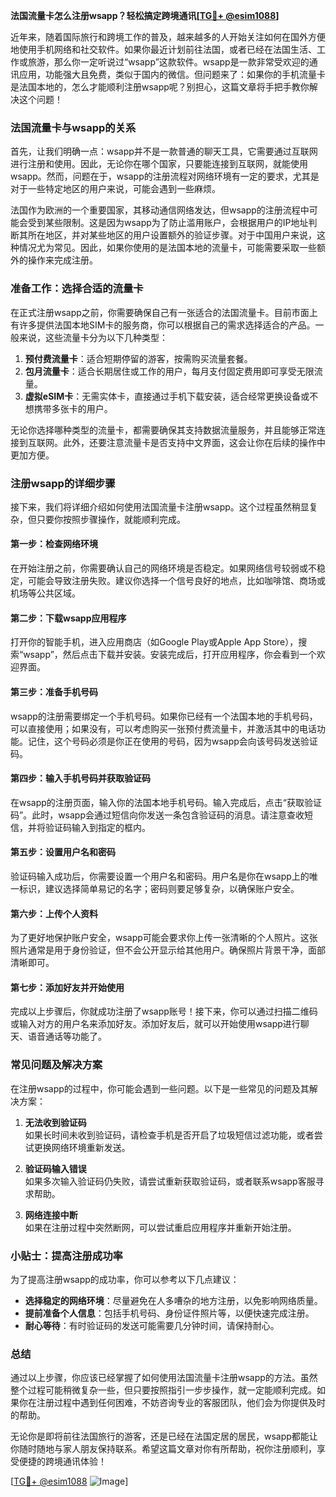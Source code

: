 **法国流量卡怎么注册wsapp？轻松搞定跨境通讯[[TG💪+ @esim1088](https://t.me/s/esim1088)]**

近年来，随着国际旅行和跨境工作的普及，越来越多的人开始关注如何在国外方便地使用手机网络和社交软件。如果你最近计划前往法国，或者已经在法国生活、工作或旅游，那么你一定听说过“wsapp”这款软件。wsapp是一款非常受欢迎的通讯应用，功能强大且免费，类似于国内的微信。但问题来了：如果你的手机流量卡是法国本地的，怎么才能顺利注册wsapp呢？别担心，这篇文章将手把手教你解决这个问题！

### 法国流量卡与wsapp的关系

首先，让我们明确一点：wsapp并不是一款普通的聊天工具，它需要通过互联网进行注册和使用。因此，无论你在哪个国家，只要能连接到互联网，就能使用wsapp。然而，问题在于，wsapp的注册流程对网络环境有一定的要求，尤其是对于一些特定地区的用户来说，可能会遇到一些麻烦。

法国作为欧洲的一个重要国家，其移动通信网络发达，但wsapp的注册流程中可能会受到某些限制。这是因为wsapp为了防止滥用账户，会根据用户的IP地址判断其所在地区，并对某些地区的用户设置额外的验证步骤。对于中国用户来说，这种情况尤为常见。因此，如果你使用的是法国本地的流量卡，可能需要采取一些额外的操作来完成注册。

### 准备工作：选择合适的流量卡

在正式注册wsapp之前，你需要确保自己有一张适合的法国流量卡。目前市面上有许多提供法国本地SIM卡的服务商，你可以根据自己的需求选择适合的产品。一般来说，这些流量卡分为以下几种类型：

1. **预付费流量卡**：适合短期停留的游客，按需购买流量套餐。
2. **包月流量卡**：适合长期居住或工作的用户，每月支付固定费用即可享受无限流量。
3. **虚拟eSIM卡**：无需实体卡，直接通过手机下载安装，适合经常更换设备或不想携带多张卡的用户。

无论你选择哪种类型的流量卡，都需要确保其支持数据流量服务，并且能够正常连接到互联网。此外，还要注意流量卡是否支持中文界面，这会让你在后续的操作中更加方便。

### 注册wsapp的详细步骤

接下来，我们将详细介绍如何使用法国流量卡注册wsapp。这个过程虽然稍显复杂，但只要你按照步骤操作，就能顺利完成。

#### 第一步：检查网络环境

在开始注册之前，你需要确认自己的网络环境是否稳定。如果网络信号较弱或不稳定，可能会导致注册失败。建议你选择一个信号良好的地点，比如咖啡馆、商场或机场等公共区域。

#### 第二步：下载wsapp应用程序

打开你的智能手机，进入应用商店（如Google Play或Apple App Store），搜索“wsapp”，然后点击下载并安装。安装完成后，打开应用程序，你会看到一个欢迎界面。

#### 第三步：准备手机号码

wsapp的注册需要绑定一个手机号码。如果你已经有一个法国本地的手机号码，可以直接使用；如果没有，可以考虑购买一张预付费流量卡，并激活其中的电话功能。记住，这个号码必须是你正在使用的号码，因为wsapp会向该号码发送验证码。

#### 第四步：输入手机号码并获取验证码

在wsapp的注册页面，输入你的法国本地手机号码。输入完成后，点击“获取验证码”。此时，wsapp会通过短信向你发送一条包含验证码的消息。请注意查收短信，并将验证码输入到指定的框内。

#### 第五步：设置用户名和密码

验证码输入成功后，你需要设置一个用户名和密码。用户名是你在wsapp上的唯一标识，建议选择简单易记的名字；密码则要足够复杂，以确保账户安全。

#### 第六步：上传个人资料

为了更好地保护账户安全，wsapp可能会要求你上传一张清晰的个人照片。这张照片通常是用于身份验证，但不会公开显示给其他用户。确保照片背景干净，面部清晰即可。

#### 第七步：添加好友并开始使用

完成以上步骤后，你就成功注册了wsapp账号！接下来，你可以通过扫描二维码或输入对方的用户名来添加好友。添加好友后，就可以开始使用wsapp进行聊天、语音通话等功能了。

### 常见问题及解决方案

在注册wsapp的过程中，你可能会遇到一些问题。以下是一些常见的问题及其解决方案：

1. **无法收到验证码**  
   如果长时间未收到验证码，请检查手机是否开启了垃圾短信过滤功能，或者尝试更换网络环境重新发送。

2. **验证码输入错误**  
   如果多次输入验证码仍失败，请尝试重新获取验证码，或者联系wsapp客服寻求帮助。

3. **网络连接中断**  
   如果在注册过程中突然断网，可以尝试重启应用程序并重新开始注册。

### 小贴士：提高注册成功率

为了提高注册wsapp的成功率，你可以参考以下几点建议：

- **选择稳定的网络环境**：尽量避免在人多嘈杂的地方注册，以免影响网络质量。
- **提前准备个人信息**：包括手机号码、身份证件照片等，以便快速完成注册。
- **耐心等待**：有时验证码的发送可能需要几分钟时间，请保持耐心。

### 总结

通过以上步骤，你应该已经掌握了如何使用法国流量卡注册wsapp的方法。虽然整个过程可能稍微复杂一些，但只要按照指引一步步操作，就一定能顺利完成。如果你在注册过程中遇到任何困难，不妨咨询专业的客服团队，他们会为你提供及时的帮助。

无论你是即将前往法国旅行的游客，还是已经在法国定居的居民，wsapp都能让你随时随地与家人朋友保持联系。希望这篇文章对你有所帮助，祝你注册顺利，享受便捷的跨境通讯体验！

[[TG💪+ @esim1088](https://t.me/s/esim1088) ![Image](https://i.postimg.cc/4NQfJmqS/Snipaste-2025-05-13-00-14-12.png)]